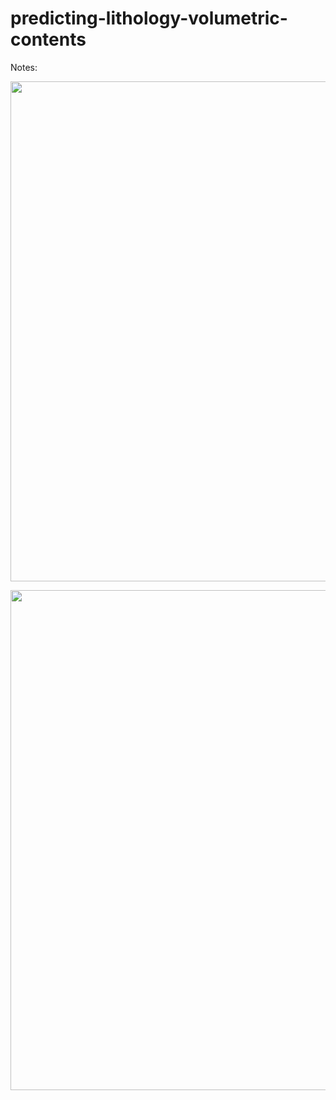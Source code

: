 # predicting-lithology-volumetric-contents

Notes:

<p align="center">
  <img width="800" src="[https://github.com/Hamid-Reza-Mousavi/predicting-lithology-volumetric-contents/blob/main/fig/multichannel_homa_03.jpg" />
</p>

<p align="center">
  <img width="800" src="[https://github.com/Hamid-Reza-Mousavi/predicting-lithology-volumetric-contents/blob/main/fig/multichannel_homa_11.jpg" />
</p>


